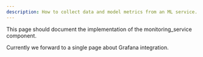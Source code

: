 ```yaml
---
description: How to collect data and model metrics from an ML service.
---
```


This page should document the implementation of the monitoring_service component. 

Currently we forward to a single page about Grafana integration.

